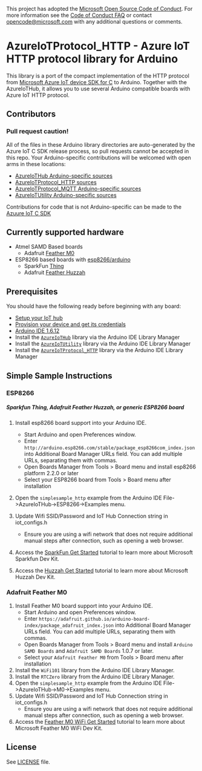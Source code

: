 This project has adopted the 
[Microsoft Open Source Code of Conduct](https://opensource.microsoft.com/codeofconduct/). 
For more information see the 
[Code of Conduct FAQ](https://opensource.microsoft.com/codeofconduct/faq/) or contact 
[opencode@microsoft.com](mailto:opencode@microsoft.com) with any additional questions or comments.

# AzureIoTProtocol_HTTP - Azure IoT HTTP protocol library for Arduino

This library is a port of the compact implementation of the HTTP protocol from
[Microsoft Azure IoT device SDK for C](https://github.com/Azure/azure-iot-sdks/blob/master/c/readme.md)
 to Arduino. Together with the AzureIoTHub, it allows you to use several Arduino compatible 
 boards with Azure IoT HTTP protocol.

## Contributors

### **Pull request caution!**
All of the files in these Arduino library directories are auto-generated
by the Azure IoT C SDK release process, so pull requests cannot be 
accepted in this repo. 
Your Arduino-specific contributions will be welcomed with open arms in these locations:
*  [AzureIoTHub Arduino-specific sources](https://github.com/Azure/azure-iot-pal-arduino/tree/master/build_all/base-libraries/AzureIoTHub)
*  [AzureIoTProtocol_HTTP sources](https://github.com/Azure/azure-iot-pal-arduino/tree/master/build_all/base-libraries/AzureIoTProtocol_HTTP)
*  [AzureIoTProtocol_MQTT Arduino-specific sources](https://github.com/Azure/azure-iot-pal-arduino/tree/master/build_all/base-libraries/AzureIoTProtocol_MQTT)
*  [AzureIoTUtility Arduino-specific sources](https://github.com/Azure/azure-iot-pal-arduino/tree/master/build_all/base-libraries/AzureIoTUtility)

Contributions for code that is not Arduino-specific can be made to the 
[Azuure IoT C SDK](https://github.com/azure/azure-iot-sdk-c)

## Currently supported hardware
- Atmel SAMD Based boards
  - Adafruit [Feather M0](https://www.adafruit.com/products/3010)
- ESP8266 based boards with [esp8266/arduino](https://github.com/esp8266/arduino)
  - SparkFun [Thing](https://www.sparkfun.com/products/13711)
  - Adafruit [Feather Huzzah](https://www.adafruit.com/products/2821)

## Prerequisites

You should have the following ready before beginning with any board:
-   [Setup your IoT hub](https://github.com/Azure/azure-iot-device-ecosystem/blob/master/setup_iothub.md)
-   [Provision your device and get its credentials](https://github.com/Azure/azure-iot-device-ecosystem/blob/master/setup_iothub.md#create-new-device-in-the-iot-hub-device-identity-registry)
-   [Arduino IDE 1.6.12](https://www.arduino.cc/en/Main/Software)
-   Install the [`AzureIoTHub`](https://github.com/Azure/azure-iot-arduino) library via the Arduino IDE Library Manager
-   Install the [`AzureIoTUtility`](https://github.com/Azure/azure-iot-arduino-utility) library via the Arduino IDE Library Manager
-   Install the [`AzureIoTProtocol_HTTP`](https://github.com/Azure/azure-iot-arduino-protocol-http) library via the Arduino IDE Library Manager


## Simple Sample Instructions

### ESP8266
##### Sparkfun Thing, Adafruit Feather Huzzah, or generic ESP8266 board

1. Install esp8266 board support into your Arduino IDE.
    * Start Arduino and open Preferences window.
    * Enter `http://arduino.esp8266.com/stable/package_esp8266com_index.json` into Additional Board Manager URLs field. You can add multiple URLs, separating them with commas.
    * Open Boards Manager from Tools > Board menu and install esp8266 platform 2.2.0 or later
    * Select your ESP8266 board from Tools > Board menu after installation

2. Open the `simplesample_http` example from the Arduino IDE  File->AzureIoTHub->ESP8266->Examples menu.
4. Update Wifi SSID/Password and IoT Hub Connection string in iot_configs.h
    * Ensure you are using a wifi network that does not require additional manual steps after connection, such as opening a web browser.
6. Access the [SparkFun Get Started](https://azure.microsoft.com/en-us/documentation/samples/iot-hub-c-thingdev-getstartedkit/) tutorial to learn more about Microsoft Sparkfun Dev Kit.
7. Access the [Huzzah Get Started](https://azure.microsoft.com/en-us/documentation/samples/iot-hub-c-huzzah-getstartedkit/) tutorial to learn more about Microsoft Huzzah Dev Kit.


### Adafruit Feather M0
1. Install Feather M0 board support into your Arduino IDE.
    * Start Arduino and open Preferences window.
    * Enter `https://adafruit.github.io/arduino-board-index/package_adafruit_index.json` into Additional Board Manager URLs field. You can add multiple URLs, separating them with commas.
    * Open Boards Manager from Tools > Board menu and install `Arduino SAMD Boards` and `Adafruit SAMD Boards` 1.0.7 or later.
    * Select your `Adafruit Feather M0` from Tools > Board menu after installation
2. Install the `WiFi101` library from the Arduino IDE Library Manager.
3. Install the `RTCZero` library from the Arduino IDE Library Manager.
5. Open the `simplesample_http` example from the Arduino IDE File->AzureIoTHub->M0->Examples menu.
4. Update Wifi SSID/Password and IoT Hub Connection string in iot_configs.h
    * Ensure you are using a wifi network that does not require additional manual steps after connection, such as opening a web browser.
9. Access the [Feather M0 WiFi Get Started](https://azure.microsoft.com/en-us/documentation/samples/iot-hub-c-m0wifi-getstartedkit/) tutorial to learn more about Microsoft Feather M0 WiFi Dev Kit.

## License

See [LICENSE](LICENSE) file.

[azure-certifiedforiot]:  http://azure.com/certifiedforiot
[Microsoft-Azure-Certified-Badge]: images/Microsoft-Azure-Certified-150x150.png (Microsoft Azure Certified)
